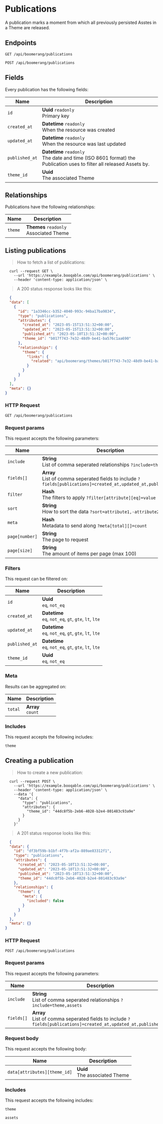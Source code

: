 # Publications

A publication marks a moment from which all previously persisted Asstes in a Theme are released.

## Endpoints
`GET /api/boomerang/publications`

`POST /api/boomerang/publications`

## Fields
Every publication has the following fields:

Name | Description
-- | --
`id` | **Uuid** `readonly`<br>Primary key
`created_at` | **Datetime** `readonly`<br>When the resource was created
`updated_at` | **Datetime** `readonly`<br>When the resource was last updated
`published_at` | **Datetime** `readonly`<br>The date and time (ISO 8601 format) the Publication uses to filter all released Assets by.
`theme_id` | **Uuid** <br>The associated Theme


## Relationships
Publications have the following relationships:

Name | Description
-- | --
`theme` | **Themes** `readonly`<br>Associated Theme


## Listing publications



> How to fetch a list of publications:

```shell
  curl --request GET \
    --url 'https://example.booqable.com/api/boomerang/publications' \
    --header 'content-type: application/json' \
```

> A 200 status response looks like this:

```json
  {
  "data": [
    {
      "id": "1a3346cc-b352-4040-993c-94ba17ba9834",
      "type": "publications",
      "attributes": {
        "created_at": "2023-05-15T13:51:32+00:00",
        "updated_at": "2023-05-15T13:51:32+00:00",
        "published_at": "2023-05-10T13:51:32+00:00",
        "theme_id": "b017f743-7e32-48d9-be41-ba576c1aa690"
      },
      "relationships": {
        "theme": {
          "links": {
            "related": "api/boomerang/themes/b017f743-7e32-48d9-be41-ba576c1aa690"
          }
        }
      }
    }
  ],
  "meta": {}
}
```

### HTTP Request

`GET /api/boomerang/publications`

### Request params

This request accepts the following parameters:

Name | Description
-- | --
`include` | **String** <br>List of comma seperated relationships `?include=theme`
`fields[]` | **Array** <br>List of comma seperated fields to include `?fields[publications]=created_at,updated_at,published_at`
`filter` | **Hash** <br>The filters to apply `?filter[attribute][eq]=value`
`sort` | **String** <br>How to sort the data `?sort=attribute1,-attribute2`
`meta` | **Hash** <br>Metadata to send along `?meta[total][]=count`
`page[number]` | **String** <br>The page to request
`page[size]` | **String** <br>The amount of items per page (max 100)


### Filters

This request can be filtered on:

Name | Description
-- | --
`id` | **Uuid** <br>`eq`, `not_eq`
`created_at` | **Datetime** <br>`eq`, `not_eq`, `gt`, `gte`, `lt`, `lte`
`updated_at` | **Datetime** <br>`eq`, `not_eq`, `gt`, `gte`, `lt`, `lte`
`published_at` | **Datetime** <br>`eq`, `not_eq`, `gt`, `gte`, `lt`, `lte`
`theme_id` | **Uuid** <br>`eq`, `not_eq`


### Meta

Results can be aggregated on:

Name | Description
-- | --
`total` | **Array** <br>`count`


### Includes

This request accepts the following includes:

`theme`






## Creating a publication



> How to create a new publication:

```shell
  curl --request POST \
    --url 'https://example.booqable.com/api/boomerang/publications' \
    --header 'content-type: application/json' \
    --data '{
      "data": {
        "type": "publications",
        "attributes": {
          "theme_id": "44dc8f5b-2eb6-4028-b2e4-801483c93a9e"
        }
      }
    }'
```

> A 201 status response looks like this:

```json
  {
  "data": {
    "id": "df3bf59b-b1bf-4f7b-af2a-889ae83312f1",
    "type": "publications",
    "attributes": {
      "created_at": "2023-05-10T13:51:32+00:00",
      "updated_at": "2023-05-10T13:51:32+00:00",
      "published_at": "2023-05-10T13:51:32+00:00",
      "theme_id": "44dc8f5b-2eb6-4028-b2e4-801483c93a9e"
    },
    "relationships": {
      "theme": {
        "meta": {
          "included": false
        }
      }
    }
  },
  "meta": {}
}
```

### HTTP Request

`POST /api/boomerang/publications`

### Request params

This request accepts the following parameters:

Name | Description
-- | --
`include` | **String** <br>List of comma seperated relationships `?include=theme,assets`
`fields[]` | **Array** <br>List of comma seperated fields to include `?fields[publications]=created_at,updated_at,published_at`


### Request body

This request accepts the following body:

Name | Description
-- | --
`data[attributes][theme_id]` | **Uuid** <br>The associated Theme


### Includes

This request accepts the following includes:

`theme`


`assets`





